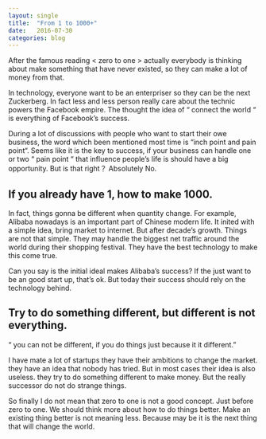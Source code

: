 ```yaml
---
layout: single
title:  "From 1 to 1000+"
date:   2016-07-30
categories: blog
---
```



After the famous reading < zero to one > actually everybody is thinking about make something that have never existed, so they can make a lot of money from that.

In technology, everyone want to be an enterpriser so they can be the next Zuckerberg. In fact less and less person really care about the technic powers the Facebook empire. The thought the idea of “ connect the world “ is everything of Facebook’s success.

During a lot of discussions with people who want to start their owe business, the word which been mentioned most time is “inch point and pain point“. Seems like it is the key to success, if your business can handle one or two “ pain point “ that influence people’s life is should have a big opportunity. But is that right？ Absolutely No.

## If you already have 1, how to make 1000.

In fact, things gonna be different when quantity change. For example, Alibaba nowadays is an important part of Chinese modern life. It inited with a simple idea, bring market to internet. But after decade’s growth. Things are not that simple. They may handle the biggest net traffic around the world during their shopping festival. They have the best technology to make this come true.

Can you say is the initial ideal makes Alibaba’s success? If the just want to be an good start up, that’s ok. But today their success should rely on the technology behind.

## Try to do something different, but different is not everything.

“ you can not be different, if you do things just because it it different.”

I have mate a lot of startups they have their ambitions to change the market. they have an idea that nobody has tried. But in most cases their idea is also useless. they try to do something different to make money. But the really successor do not do strange things.

So finally I do not mean that zero to one is not a good concept. Just before zero to one. We should think more about how to do things better. Make an existing thing better is not meaning less. Because may be it is the next thing that will change the world.
